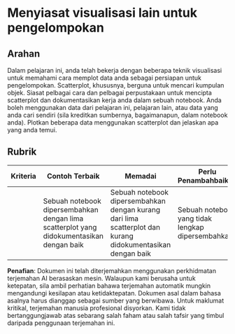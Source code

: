 # Menyiasat visualisasi lain untuk pengelompokan

## Arahan

Dalam pelajaran ini, anda telah bekerja dengan beberapa teknik visualisasi untuk memahami cara memplot data anda sebagai persiapan untuk pengelompokan. Scatterplot, khususnya, berguna untuk mencari kumpulan objek. Siasat pelbagai cara dan pelbagai perpustakaan untuk mencipta scatterplot dan dokumentasikan kerja anda dalam sebuah notebook. Anda boleh menggunakan data dari pelajaran ini, pelajaran lain, atau data yang anda cari sendiri (sila kreditkan sumbernya, bagaimanapun, dalam notebook anda). Plotkan beberapa data menggunakan scatterplot dan jelaskan apa yang anda temui.

## Rubrik

| Kriteria | Contoh Terbaik                                                      | Memadai                                                                                 | Perlu Penambahbaikan                   |
| -------- | -------------------------------------------------------------- | ---------------------------------------------------------------------------------------- | ----------------------------------- |
|          | Sebuah notebook dipersembahkan dengan lima scatterplot yang didokumentasikan dengan baik | Sebuah notebook dipersembahkan dengan kurang dari lima scatterplot dan kurang didokumentasikan dengan baik | Sebuah notebook yang tidak lengkap dipersembahkan |

**Penafian**:
Dokumen ini telah diterjemahkan menggunakan perkhidmatan terjemahan AI berasaskan mesin. Walaupun kami berusaha untuk ketepatan, sila ambil perhatian bahawa terjemahan automatik mungkin mengandungi kesilapan atau ketidaktepatan. Dokumen asal dalam bahasa asalnya harus dianggap sebagai sumber yang berwibawa. Untuk maklumat kritikal, terjemahan manusia profesional disyorkan. Kami tidak bertanggungjawab atas sebarang salah faham atau salah tafsir yang timbul daripada penggunaan terjemahan ini.